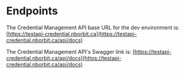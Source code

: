 # Endpoints

The Credential Management API base URL for the dev environment is: [https://testapi-credential.nborbit.ca](https://testapi-credential.nborbit.ca/api/docs)

The Credential Management API's Swagger link is: [https://testapi-credential.nborbit.ca/api/docs](https://testapi-credential.nborbit.ca/api/docs)
